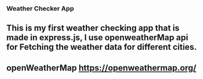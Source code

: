 ### Weather Checker App
## This is my first weather checking app that is made in express.js, I use openweatherMap api for Fetching the weather data for  different cities.
## openWeatherMap https://openweathermap.org/
